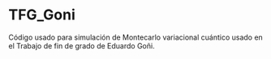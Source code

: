 # TFG_Goni
Código usado para simulación de Montecarlo variacional cuántico usado en el Trabajo de fin de grado de Eduardo Goñi.
